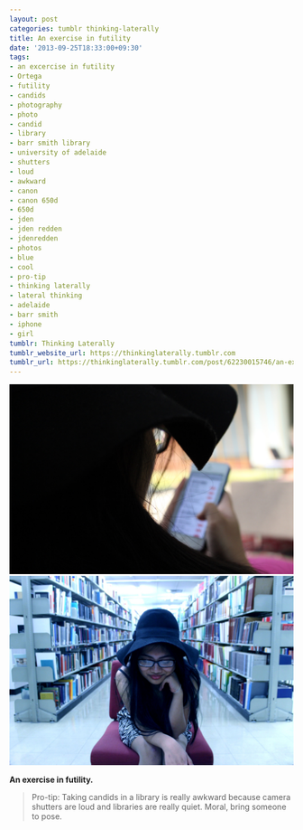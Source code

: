 ```yaml
---
layout: post
categories: tumblr thinking-laterally
title: An exercise in futility
date: '2013-09-25T18:33:00+09:30'
tags:
- an excercise in futility
- Ortega
- futility
- candids
- photography
- photo
- candid
- library
- barr smith library
- university of adelaide
- shutters
- loud
- awkward
- canon
- canon 650d
- 650d
- jden
- jden redden
- jdenredden
- photos
- blue
- cool
- pro-tip
- thinking laterally
- lateral thinking
- adelaide
- barr smith
- iphone
- girl
tumblr: Thinking Laterally
tumblr_website_url: https://thinkinglaterally.tumblr.com
tumblr_url: https://thinkinglaterally.tumblr.com/post/62230015746/an-exercise-in-futility-pro-tip-taking-candids
---
```

 ![](/content/images/tumblr/thinking-laterally/tumblr_mtobubCsGR1qh9he3o2_1280.jpg)  
 ![](/content/images/tumblr/thinking-laterally/tumblr_mtobubCsGR1qh9he3o1_1280.jpg)  
  

**An exercise in futility.**

> Pro-tip: Taking candids in a library is really awkward because camera shutters are loud and libraries are really quiet. Moral, bring someone to pose.

